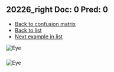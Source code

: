 ## 20226_right Doc: 0 Pred: 0
- [Back to confusion matrix](https://github.com/juliandewit/kaggle_retinopathy/blob/master/matrix.md)
- [Back to list](https://github.com/juliandewit/kaggle_retinopathy/blob/master/lists/00/list.md)
- [Next example in list](https://github.com/juliandewit/kaggle_retinopathy/blob/master/lists/00/20/20231_left.md)

![Eye](https://retinopaty.blob.core.windows.net/size1024/20226_right_0.jpeg)

### 

![Eye]()
